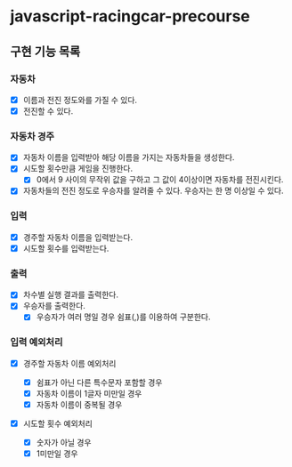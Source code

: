 # javascript-racingcar-precourse

## 구현 기능 목록

### 자동차

- [x] 이름과 전진 정도와를 가질 수 있다.
- [x] 전진할 수 있다.

### 자동차 경주

- [x] 자동차 이름을 입력받아 해당 이름을 가지는 자동차들을 생성한다.
- [x] 시도할 횟수만큼 게임을 진행한다.
  - [x] 0에서 9 사이의 무작위 값을 구하고 그 값이 4이상이면 자동차를 전진시킨다.
- [x] 자동차들의 전진 정도로 우승자를 알려줄 수 있다. 우승자는 한 명 이상일 수 있다.

### 입력

- [x] 경주할 자동차 이름을 입력받는다.
- [x] 시도할 횟수를 입력받는다.

### 출력

- [x] 차수별 실행 결과를 출력한다.
- [x] 우승자를 출력한다.
  - [x] 우승자가 여러 명일 경우 쉼표(,)를 이용하여 구분한다.

### 입력 예외처리

- [x] 경주할 자동차 이름 예외처리

  - [x] 쉼표가 아닌 다른 특수문자 포함할 경우
  - [x] 자동차 이름이 1글자 미만일 경우
  - [x] 자동차 이름이 중복될 경우

- [x] 시도할 횟수 예외처리
  - [x] 숫자가 아닐 경우
  - [x] 1미만일 경우
